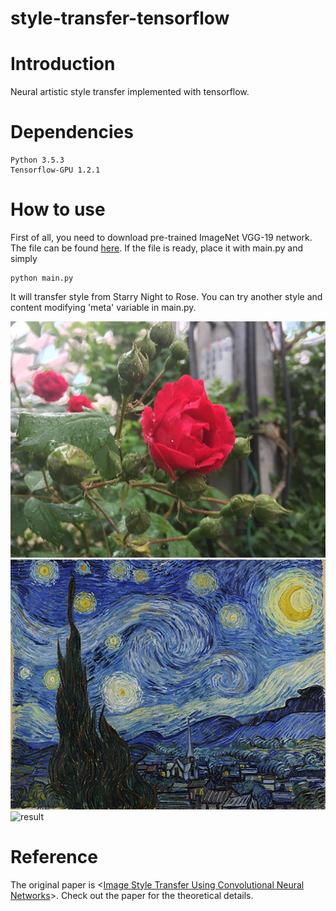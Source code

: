 style-transfer-tensorflow
=============
# Introduction

Neural artistic style transfer implemented with tensorflow.

# Dependencies

	Python 3.5.3
	Tensorflow-GPU 1.2.1

# How to use

First of all, you need to download pre-trained ImageNet VGG-19 network. The file can be found [here][file-link]. If the file is ready, place it with main.py and simply

	python main.py

It will transfer style from Starry Night to Rose. You can try another style and content modifying 'meta' variable in main.py.

![content](resource/rose.jpg)
![style](resource/starry_night.jpg)
![result](result/result_step_final.jpg)

# Reference

The original paper is <[Image Style Transfer Using Convolutional Neural Networks][paper]>. Check out the paper for the theoretical details.

[file-link]: http://www.vlfeat.org/matconvnet/models/beta16/imagenet-vgg-verydeep-19.mat
[paper]: http://ieeexplore.ieee.org/document/7780634/
